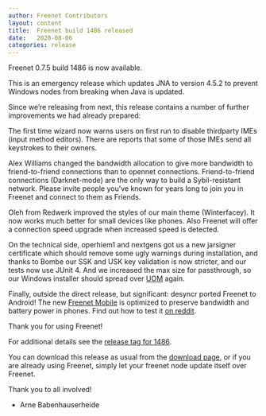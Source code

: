```yaml
---
author: Freenet Contributors
layout: content
title:  Freenet build 1486 released
date:   2020-08-06
categories: release
---
```

Freenet 0.7.5 build 1486 is now available.


This is an emergency release which updates JNA to version 4.5.2 to
prevent Windows nodes from breaking when Java is updated.

Since we’re releasing from next, this release contains a number of
further improvements we had already prepared:

The first time wizard now warns users on first run to disable
thirdparty IMEs (input method editors). There are reports that
some of those IMEs send all keystrokes to their owners.

Alex Williams changed the bandwidth allocation to give more bandwidth
to friend-to-friend connections than to opennet connections.
Friend-to-friend connections (Darknet-mode) are the only way to build
a Sybil-resistant network. Please invite people you’ve known for years
long to join you in Freenet and connect to them as Friends.

Oleh from Redwerk improved the styles of our main theme (Winterfacey).
It now works much better for small devices like phones. Also Freenet
will offer a connection speed upgrade when increased speed is
detected.

On the technical side, operhiem1 and nextgens got us a new jarsigner
certificate which should remove some ugly warnings during
installation, and thanks to Bombe our SSK and USK key validation is
now stricter, and our tests now use JUnit 4. And we increased the max
size for passthrough, so our Windows installer should spread over [UOM](https://github.com/freenet/wiki/wiki/Update-Over-Mandatory)
again.

Finally, outside the direct release, but significant: desyncr ported
Freenet to Android! The new [Freenet
Mobile][freenet-mobile] is optimized to preserve
bandwidth and battery power in phones. Find out how to test it [on
reddit][freenet-mobile-reddit].


Thank you for using Freenet!

For additional details see the [release tag for 1486][releasetag1486].


You can download this release as usual from the [download page][],
or if you are already using Freenet, simply let your freenet node
update itself over Freenet.


Thank you to all involved!


- Arne Babenhauserheide

[releasetag1486]: https://github.com/freenet/fred/releases/tag/build01486
[freenet-mobile-reddit]: https://www.reddit.com/r/Freenet/comments/i21dca/freenet_mobile_01_beta
[freenet-mobile]: https://github.com/freenet-mobile/app
[download page]: pages/download.html
